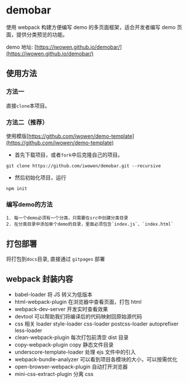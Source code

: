 # demobar

使用 webpack 构建方便编写 demo 的多页面框架，适合开发者编写 demo 页面，提供分类预览的功能。

demo 地址: [https://iwowen.github.io/demobar/](https://iwowen.github.io/demobar/)

## 使用方法

### 方法一
直接`clone`本项目。

### 方法二（推荐）

使用模版[https://github.com/iwowen/demo-template](https://github.com/iwowen/demo-template)
  - 首先下载项目，或者`fork`中后克隆自己的项目。
  ```shell
  git clone https://github.com/iwowen/demobar.git --recursive
  ```
  - 然后初始化项目，运行

  ```shell
  npm init
  ```

### 编写demo的方法
```
1. 每一个demo必须有一个分类，只需要在src中创建分类目录
2. 在分类目录中添加单个demo的目录，里面必须包含`index.js`、`index.html`
```


## 打包部署

将打包到`docs`目录, 直接通过 `gitpages` 部署

## webpack 封装内容

- babel-loader 将 JS 转义为低版本
- html-webpack-plugin 在浏览器中查看页面，打包 html
- webpack-dev-server 开发实时查看效果
- devtool 可以帮助我们将编译后的代码映射回原始源代码
- css 相关 loader style-loader css-loader postcss-loader autoprefixer less-loader
- clean-webpack-plugin 每次打包前清空 dist 目录
- copy-webpack-plugin copy 静态文件目录
- underscore-template-loader 处理 ejs 文件中的引入
- webpack-bundle-analyzer 可以看到项目各模块的大小，可以按需优化
- open-browser-webpack-plugin 自动打开浏览器
- mini-css-extract-plugin 分离 css
